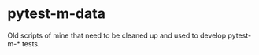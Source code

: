# pytest-m-data
Old scripts of mine that need to be cleaned up and used to develop pytest-m-* tests.

